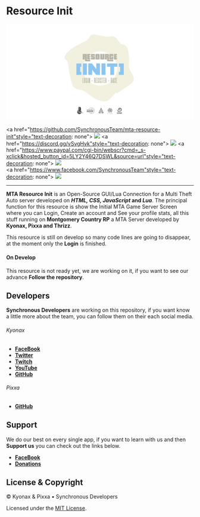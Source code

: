 # Resource Init

<p align="center">

<img src="https://github.com/SynchronousTeam/mta-resource-init/blob/master/demo/image/Image_Resource_Init.png">

<br>

<a href="https://github.com/SynchronousTeam/mta-resource-init"style="text-decoration: none">
<img src="https://img.shields.io/github/languages/count/SynchronousTeam/mta-resource-init">
</a>
<a href="https://discord.gg/vSvgHvk"style="text-decoration: none">
<img src="https://img.shields.io/discord/623715606184722442?color=blueviolet&label=Server&logo=discord">
</a>
<a href="https://www.paypal.com/cgi-bin/webscr?cmd=_s-xclick&hosted_button_id=5LY2Y46Q7DSWL&source=url"style="text-decoration: none">
<img src="https://img.shields.io/badge/Donate-PayPal-green.svg">
</a>  
 <a href="https://www.facebook.com/SynchronousTeam"style="text-decoration: none">
<img src="https://img.shields.io/badge/Synchronous-facebook-blue">
</a>

</p>

---

**MTA Resource Init** is an Open-Source GUI/Lua Connection for a Multi Theft Auto server developed on **_HTML, CSS, JavaScript_ and _Lua_**. The principal function for this resource is show the Initial MTA Game Server Screen where you can Login, Create an account and See your profile stats, all this stuff running on **Montgomery Country RP** a MTA Server developed by **Kyonax, Pixxa and Thrizz**.

This resource is still on develop so many code lines are going to disappear, at the moment only the **Login** is finished.

#### On Develop

This resource is not ready yet, we are working on it, if you want to see our advance **Follow the repository**.

## Developers

**Synchronous Developers** are working on this repository, if you want know a little more about the team, you can follow them on their each social media.

###### Kyonax

- [**FaceBook**](https://www.facebook.com/MrKyonax)
- [**Twitter**](https://twitter.com/Synk_Kyo)
- [**Twitch**](https://www.twitch.tv/synk_kyonax)
- [**YouTube**](https://www.youtube.com/channel/UCOCGuDADwciaJfnCxWoYGHA)
- [**GitHub**](https://github.com/Kyonax)

###### Pixxa

- [**GitHub**](https://github.com/MrPixxa-games)

## Support

We do our best on every single app, if you want to learn with us and then **Support us** you can check out the links below.

- [**FaceBook**](https://www.facebook.com/SynchronousTeam)
- [**Donations**](https://www.paypal.com/cgi-bin/webscr?cmd=_s-xclick&hosted_button_id=5LY2Y46Q7DSWL&source=url)

## License & Copyright

© Kyonax & Pixxa • Synchronous Developers

Licensed under the [MIT License](LICENSE).
